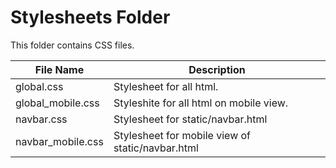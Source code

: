 # Stylesheets Folder

This folder contains CSS files.


| File Name                   | Description                                           |
|-----------------------------|-------------------------------------------------------|
| global.css                  | Stylesheet for all html.                              |
| global_mobile.css           | Styleshite for all html on mobile view.               |
| navbar.css                  | Stylesheet for static/navbar.html                     |
| navbar_mobile.css           | Stylesheet for mobile view of static/navbar.html      |

